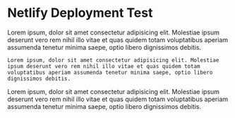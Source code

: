 # Netlify Deployment Test

Lorem ipsum, dolor sit amet consectetur adipisicing elit. Molestiae ipsum deserunt vero rem nihil illo vitae et quas quidem totam voluptatibus aperiam assumenda tenetur minima saepe, optio libero dignissimos debitis.

```Lorem ipsum, dolor sit amet consectetur adipisicing elit. Molestiae ipsum deserunt vero rem nihil illo vitae et quas quidem totam voluptatibus aperiam assumenda tenetur minima saepe, optio libero dignissimos debitis.```

Lorem ipsum, dolor sit amet consectetur adipisicing elit. Molestiae ipsum deserunt vero rem nihil illo vitae et quas quidem totam voluptatibus aperiam assumenda tenetur minima saepe, optio libero dignissimos debitis.